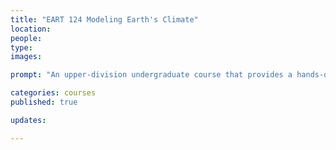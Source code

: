 ```yaml
---
title: "EART 124 Modeling Earth's Climate" 
location:
people:
type: 
images:

prompt: "An upper-division undergraduate course that provides a hands-on investigation of the climate system using numerical and mathematical models. Students gain experience using a variety of climate models, such as zero- and one-dimensional energy balance models and radiative-convective models, and they analyze the output from comprehensive climate simulations. Course objectives are to use models to build an understanding of the physical climate system; to learn principles of climate modeling, such as complexity and parametrization; and to gain substantial experience using the Python programming language." 

categories: courses 
published: true

updates:

---
```



